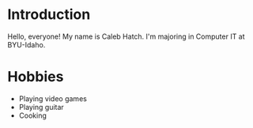 # Introduction

Hello, everyone! My name is Caleb Hatch. I'm majoring in Computer IT at BYU-Idaho.

# Hobbies

- Playing video games
- Playing guitar
- Cooking
